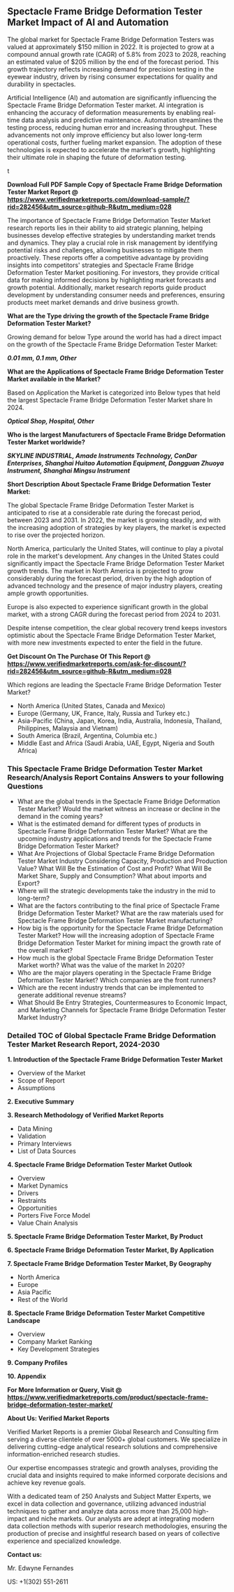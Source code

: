 <h2>Spectacle Frame Bridge Deformation Tester Market Impact of AI and Automation</h2><p>The global market for Spectacle Frame Bridge Deformation Testers was valued at approximately $150 million in 2022. It is projected to grow at a compound annual growth rate (CAGR) of 5.8% from 2023 to 2028, reaching an estimated value of $205 million by the end of the forecast period. This growth trajectory reflects increasing demand for precision testing in the eyewear industry, driven by rising consumer expectations for quality and durability in spectacles.</p><p>Artificial Intelligence (AI) and automation are significantly influencing the Spectacle Frame Bridge Deformation Tester market. AI integration is enhancing the accuracy of deformation measurements by enabling real-time data analysis and predictive maintenance. Automation streamlines the testing process, reducing human error and increasing throughput. These advancements not only improve efficiency but also lower long-term operational costs, further fueling market expansion. The adoption of these technologies is expected to accelerate the market's growth, highlighting their ultimate role in shaping the future of deformation testing.</p>t</p><p id="" class=""><strong>Download Full PDF Sample Copy of Spectacle Frame Bridge Deformation Tester Market Report @ <a href="https://www.verifiedmarketreports.com/download-sample/?rid=282456&utm_source=github-R&utm_medium=028" target="_blank">https://www.verifiedmarketreports.com/download-sample/?rid=282456&utm_source=github-R&utm_medium=028</a></strong></p><p>The importance of&nbsp;Spectacle Frame Bridge Deformation Tester Market research reports lies in their ability to aid strategic planning, helping businesses develop effective strategies by understanding market trends and dynamics. They play a crucial role in risk management by identifying potential risks and challenges, allowing businesses to mitigate them proactively. These reports offer a competitive advantage by providing insights into competitors' strategies and Spectacle Frame Bridge Deformation Tester Market positioning. For investors, they provide critical data for making informed decisions by highlighting market forecasts and growth potential. Additionally, market research reports guide product development by understanding consumer needs and preferences, ensuring products meet market demands and drive business growth.</p><p><strong>What are the&nbsp;Type driving the growth of the Spectacle Frame Bridge Deformation Tester Market?</strong></p><p id="" class="">Growing demand for below Type around the world has had a direct impact on the growth of the Spectacle Frame Bridge Deformation Tester Market:</p><em><strong>0.01 mm, 0.1 mm, Other</strong></em></p><strong>What are the&nbsp;Applications&nbsp;of Spectacle Frame Bridge Deformation Tester Market available in the Market?</strong></p><p id="" class="">Based on Application the Market is categorized into Below types that held the largest Spectacle Frame Bridge Deformation Tester Market share In 2024.</p><em><strong>Optical Shop, Hospital, Other</strong></em></p><strong>Who is the largest Manufacturers of Spectacle Frame Bridge Deformation Tester Market worldwide?</strong></p><p><em><strong>SKYLINE INDUSTRIAL, Amade lnstruments Technology, ConDar Enterprises, Shanghai Huitao Automation Equipment, Dongguan Zhuoya Instrument, Shanghai Mingsu Instrument</strong></em></p><p id="" class=""><strong>Short Description About Spectacle Frame Bridge Deformation Tester Market:</strong></p><p>The global Spectacle Frame Bridge Deformation Tester Market is anticipated to rise at a considerable rate during the forecast period, between 2023 and 2031. In 2022, the market is growing steadily, and with the increasing adoption of strategies by key players, the market is expected to rise over the projected horizon.</p><p>North America, particularly the United States, will continue to play a pivotal role in the market's development. Any changes in the United States could significantly impact the Spectacle Frame Bridge Deformation Tester Market growth trends. The market in North America is projected to grow considerably during the forecast period, driven by the high adoption of advanced technology and the presence of major industry players, creating ample growth opportunities.</p><p>Europe is also expected to experience significant growth in the global market, with a strong CAGR during the forecast period from 2024 to 2031.</p><p>Despite intense competition, the clear global recovery trend keeps investors optimistic about the Spectacle Frame Bridge Deformation Tester Market, with more new investments expected to enter the field in the future.</p><p id="" class=""><strong>Get Discount On The Purchase Of This Report @ <a href="https://www.verifiedmarketreports.com/ask-for-discount/?rid=282456&utm_source=github-R&utm_medium=028" target="_blank">https://www.verifiedmarketreports.com/ask-for-discount/?rid=282456&utm_source=github-R&utm_medium=028</a></strong></p>Which regions are leading the Spectacle Frame Bridge Deformation Tester Market?</p><ul><li>North America (United States, Canada and Mexico)</li><li>Europe (Germany, UK, France, Italy, Russia and Turkey etc.)</li><li>Asia-Pacific (China, Japan, Korea, India, Australia, Indonesia, Thailand, Philippines, Malaysia and Vietnam)</li><li>South America (Brazil, Argentina, Columbia etc.)</li><li>Middle East and Africa (Saudi Arabia, UAE, Egypt, Nigeria and South Africa)</li></ul><h3 id="" class="">This Spectacle Frame Bridge Deformation Tester Market Research/Analysis Report Contains Answers to your following Questions</h3><ul><li>What are the global trends in the Spectacle Frame Bridge Deformation Tester Market? Would the market witness an increase or decline in the demand in the coming years?</li><li>What is the estimated demand for different types of products in Spectacle Frame Bridge Deformation Tester Market? What are the upcoming industry applications and trends for the Spectacle Frame Bridge Deformation Tester Market?</li><li>What Are Projections of Global Spectacle Frame Bridge Deformation Tester Market Industry Considering Capacity, Production and Production Value? What Will Be the Estimation of Cost and Profit? What Will Be Market Share, Supply and Consumption? What about imports and Export?</li><li>Where will the strategic developments take the industry in the mid to long-term?</li><li>What are the factors contributing to the final price of Spectacle Frame Bridge Deformation Tester Market? What are the raw materials used for Spectacle Frame Bridge Deformation Tester Market manufacturing?</li><li>How big is the opportunity for the Spectacle Frame Bridge Deformation Tester Market? How will the increasing adoption of Spectacle Frame Bridge Deformation Tester Market for mining impact the growth rate of the overall market?</li><li>How much is the global Spectacle Frame Bridge Deformation Tester Market worth? What was the value of the market In 2020?</li><li>Who are the major players operating in the Spectacle Frame Bridge Deformation Tester Market? Which companies are the front runners?</li><li>Which are the recent industry trends that can be implemented to generate additional revenue streams?</li><li>What Should Be Entry Strategies, Countermeasures to Economic Impact, and Marketing Channels for Spectacle Frame Bridge Deformation Tester Market Industry?</li></ul><h3 id="" class="">Detailed TOC of Global Spectacle Frame Bridge Deformation Tester Market Research Report, 2024-2030</h3><p id="" class=""><strong>1. Introduction of the Spectacle Frame Bridge Deformation Tester Market</strong></p><ul><li>Overview of the Market</li><li>Scope of Report</li><li>Assumptions</li></ul><p id="" class=""><strong>2. Executive Summary</strong></p><p id="" class=""><strong>3. Research Methodology of Verified Market Reports</strong></p><ul><li>Data Mining</li><li>Validation</li><li>Primary Interviews</li><li>List of Data Sources</li></ul><p id="" class=""><strong>4. Spectacle Frame Bridge Deformation Tester Market Outlook</strong></p><ul><li>Overview</li><li>Market Dynamics</li><li>Drivers</li><li>Restraints</li><li>Opportunities</li><li>Porters Five Force Model</li><li>Value Chain Analysis</li></ul><p id="" class=""><strong>5. Spectacle Frame Bridge Deformation Tester Market, By Product</strong></p><p id="" class=""><strong>6. Spectacle Frame Bridge Deformation Tester Market, By Application</strong></p><p id="" class=""><strong>7. Spectacle Frame Bridge Deformation Tester Market, By Geography</strong></p><ul><li>North America</li><li>Europe</li><li>Asia Pacific</li><li>Rest of the World</li></ul><p id="" class=""><strong>8. Spectacle Frame Bridge Deformation Tester Market Competitive Landscape</strong></p><ul><li>Overview</li><li>Company Market Ranking</li><li>Key Development Strategies</li></ul><p id="" class=""><strong>9. Company Profiles</strong></p><p id="" class=""><strong>10. Appendix</strong></p><p id="" class=""><strong>For More Information or Query, Visit @ <a href="https://www.verifiedmarketreports.com/product/spectacle-frame-bridge-deformation-tester-market/" target="_blank">https://www.verifiedmarketreports.com/product/spectacle-frame-bridge-deformation-tester-market/</a></strong></p><p id="" class=""><strong>About Us: Verified Market Reports</strong></p><p id="" class="">Verified Market Reports is a premier Global Research and Consulting firm serving a diverse clientele of over 5000+ global customers. We specialize in delivering cutting-edge analytical research solutions and comprehensive information-enriched research studies.</p><p id="" class="">Our expertise encompasses strategic and growth analyses, providing the crucial data and insights required to make informed corporate decisions and achieve key revenue goals.</p><p id="" class="">With a dedicated team of 250 Analysts and Subject Matter Experts, we excel in data collection and governance, utilizing advanced industrial techniques to gather and analyze data across more than 25,000 high-impact and niche markets. Our analysts are adept at integrating modern data collection methods with superior research methodologies, ensuring the production of precise and insightful research based on years of collective experience and specialized knowledge.</p><p id="" class=""><strong>Contact us:</strong></p><p id="" class="">Mr. Edwyne Fernandes</p><p id="" class="">US: +1(302) 551-2611</p>